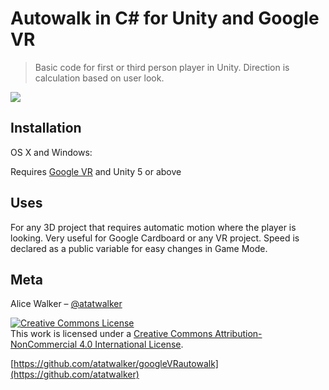 # Autowalk in C# for Unity and Google VR
> Basic code for first or third person player in Unity. Direction is calculation based on user look.

![](autowalk.gif)

## Installation

OS X and Windows:

Requires <a href="https://vr.google.com/cardboard/developers/">Google VR</a> and Unity 5 or above

## Uses

For any 3D project that requires automatic motion where the player is looking. Very useful for Google Cardboard or any VR project. Speed is declared as a public variable for easy changes in Game Mode.

## Meta

Alice Walker – [@atatwalker](https://twitter.com/aliceemmwalker)

<a rel="license" href="http://creativecommons.org/licenses/by-nc/4.0/"><img alt="Creative Commons License" style="border-width:0" src="https://i.creativecommons.org/l/by-nc/4.0/88x31.png" /></a><br />This work is licensed under a <a rel="license" href="http://creativecommons.org/licenses/by-nc/4.0/">Creative Commons Attribution-NonCommercial 4.0 International License</a>.

[https://github.com/atatwalker/googleVRautowalk](https://github.com/atatwalker)

[npm-image]: https://img.shields.io/npm/v/datadog-metrics.svg?style=flat-square
[npm-url]: https://npmjs.org/package/datadog-metrics
[npm-downloads]: https://img.shields.io/npm/dm/datadog-metrics.svg?style=flat-square
